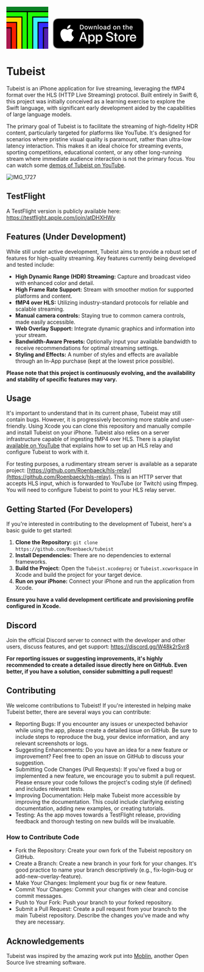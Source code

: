 <img src="https://github.com/Roenbaeck/tubeist/blob/8dc94e3895936ae2c1c6d8ac17cb4d7cbd5aedec/Tubeist/Assets.xcassets/AppIcon.appiconset/TubeistIcon.png" alt="Tubeist icon" width="110" height="110">&nbsp;&nbsp;&nbsp;<a href="https://apps.apple.com/us/app/tubeist/id6740208994"><img src="https://github.com/Roenbaeck/tubeist/blob/a706314e3155cb0dbda8ef6c0ac0965b5883a55b/Download_AppStore.svg"/></a>

# Tubeist

Tubeist is an iPhone application for live streaming, leveraging the fMP4 format over the HLS (HTTP Live Streaming) protocol. Built entirely in Swift 6, this project was initially conceived as a learning exercise to explore the Swift language, with significant early development aided by the capabilities of large language models.

The primary goal of Tubeist is to facilitate the streaming of high-fidelity HDR content, particularly targeted for platforms like YouTube. It's designed for scenarios where pristine visual quality is paramount, rather than ultra-low latency interaction. This makes it an ideal choice for streaming events, sporting competitions, educational content, or any other long-running stream where immediate audience interaction is not the primary focus. You can watch some [demos of Tubeist on YouTube](https://youtube.com/playlist?list=PLFnkPgO2HxdAp_YiFVSWVpyak--0y6m5U&si=b2vjD-jVe0FY2egZ).

![IMG_1727](https://github.com/user-attachments/assets/7d7c5c97-024c-466d-9281-8a8acfd095a5)

## TestFlight
A TestFlight version is publicly available here: https://testflight.apple.com/join/atDHXHWy

## Features (Under Development)

While still under active development, Tubeist aims to provide a robust set of features for high-quality streaming. Key features currently being developed and tested include:

* **High Dynamic Range (HDR) Streaming:** Capture and broadcast video with enhanced color and detail.
* **High Frame Rate Support:** Stream with smoother motion for supported platforms and content.
* **fMP4 over HLS:** Utilizing industry-standard protocols for reliable and scalable streaming.
* **Manual camera controls:** Staying true to common camera controls, made easily accessible.
* **Web Overlay Support:** Integrate dynamic graphics and information into your stream.
* **Bandwidth-Aware Presets:**  Optionally input your available bandwidth to receive recommendations for optimal streaming settings.
* **Styling and Effects:** A number of styles and effects are available through an In-App purchase (kept at the lowest price possible).

**Please note that this project is continuously evolving, and the availability and stability of specific features may vary.**

## Usage

It's important to understand that in its current phase, Tubeist may still contain bugs. However, it is progressively becoming more stable and user-friendly. Using Xcode you can clone this repository and manually compile and install Tubeist on your iPhone. Tubeist also relies on a server infrastructure capable of ingesting fMP4 over HLS. There is a playlist [available on YouTube](https://youtube.com/playlist?list=PLFnkPgO2HxdASltkwnLEGB2yuyhIS2RL8&si=-DYTXwvt9tNDtWgT) that explains how to set up an HLS relay and configure Tubeist to work with it. 

For testing purposes, a rudimentary stream server is available as a separate project: [https://github.com/Roenbaeck/hls-relay](https://github.com/Roenbaeck/hls-relay). This is an HTTP server that accepts HLS input, which is forwarded to YouTube (or Twitch) using ffmpeg. You will need to configure Tubeist to point to your HLS relay server.

## Getting Started (For Developers)

If you're interested in contributing to the development of Tubeist, here's a basic guide to get started:

1. **Clone the Repository:** `git clone https://github.com/Roenbaeck/tubeist`
2. **Install Dependencies:**  There are no dependencies to external frameworks.
3. **Build the Project:** Open the `Tubeist.xcodeproj` or `Tubeist.xcworkspace` in Xcode and build the project for your target device.
4. **Run on your iPhone:** Connect your iPhone and run the application from Xcode.

**Ensure you have a valid development certificate and provisioning profile configured in Xcode.**

## Discord
Join the official Discord server to connect with the developer and other users, discuss features, and get support: 
https://discord.gg/W48k2rSvr8

**For reporting issues or suggesting improvements, it's highly recommended to create a detailed issue directly here on GitHub. Even better, if you have a solution, consider submitting a pull request!**

## Contributing

We welcome contributions to Tubeist! If you're interested in helping make Tubeist better, there are several ways you can contribute:

* Reporting Bugs: If you encounter any issues or unexpected behavior while using the app, please create a detailed issue on GitHub. Be sure to include steps to reproduce the bug, your device information, and any relevant screenshots or logs.
* Suggesting Enhancements: Do you have an idea for a new feature or improvement? Feel free to open an issue on GitHub to discuss your suggestion.
* Submitting Code Changes (Pull Requests): If you've fixed a bug or implemented a new feature, we encourage you to submit a pull request. Please ensure your code follows the project's coding style (if defined) and includes relevant tests.
* Improving Documentation: Help make Tubeist more accessible by improving the documentation. This could include clarifying existing documentation, adding new examples, or creating tutorials.
* Testing: As the app moves towards a TestFlight release, providing feedback and thorough testing on new builds will be invaluable.

### How to Contribute Code

* Fork the Repository: Create your own fork of the Tubeist repository on GitHub.
* Create a Branch: Create a new branch in your fork for your changes. It's good practice to name your branch descriptively (e.g., fix-login-bug or add-new-overlay-feature).
* Make Your Changes: Implement your bug fix or new feature.
* Commit Your Changes: Commit your changes with clear and concise commit messages.
* Push to Your Fork: Push your branch to your forked repository.
* Submit a Pull Request: Create a pull request from your branch to the main Tubeist repository. Describe the changes you've made and why they are necessary.

## Acknowledgements
Tubeist was inspired by the amazing work put into [Moblin](https://github.com/eerimoq/moblin), another Open Source live streaming software. 
